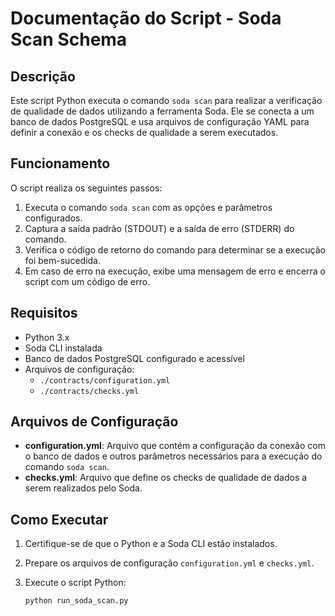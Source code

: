 # Documentação do Script - Soda Scan Schema

## Descrição

Este script Python executa o comando `soda scan` para realizar a verificação de qualidade de dados utilizando a ferramenta Soda. Ele se conecta a um banco de dados PostgreSQL e usa arquivos de configuração YAML para definir a conexão e os checks de qualidade a serem executados.

## Funcionamento

O script realiza os seguintes passos:

1. Executa o comando `soda scan` com as opções e parâmetros configurados.
2. Captura a saída padrão (STDOUT) e a saída de erro (STDERR) do comando.
3. Verifica o código de retorno do comando para determinar se a execução foi bem-sucedida.
4. Em caso de erro na execução, exibe uma mensagem de erro e encerra o script com um código de erro.

## Requisitos

- Python 3.x
- Soda CLI instalada
- Banco de dados PostgreSQL configurado e acessível
- Arquivos de configuração:
  - `./contracts/configuration.yml`
  - `./contracts/checks.yml`

## Arquivos de Configuração

- **configuration.yml**: Arquivo que contém a configuração da conexão com o banco de dados e outros parâmetros necessários para a execução do comando `soda scan`.
- **checks.yml**: Arquivo que define os checks de qualidade de dados a serem realizados pelo Soda.

## Como Executar

1. Certifique-se de que o Python e a Soda CLI estão instalados.
2. Prepare os arquivos de configuração `configuration.yml` e `checks.yml`.
3. Execute o script Python:

   ```bash
   python run_soda_scan.py
